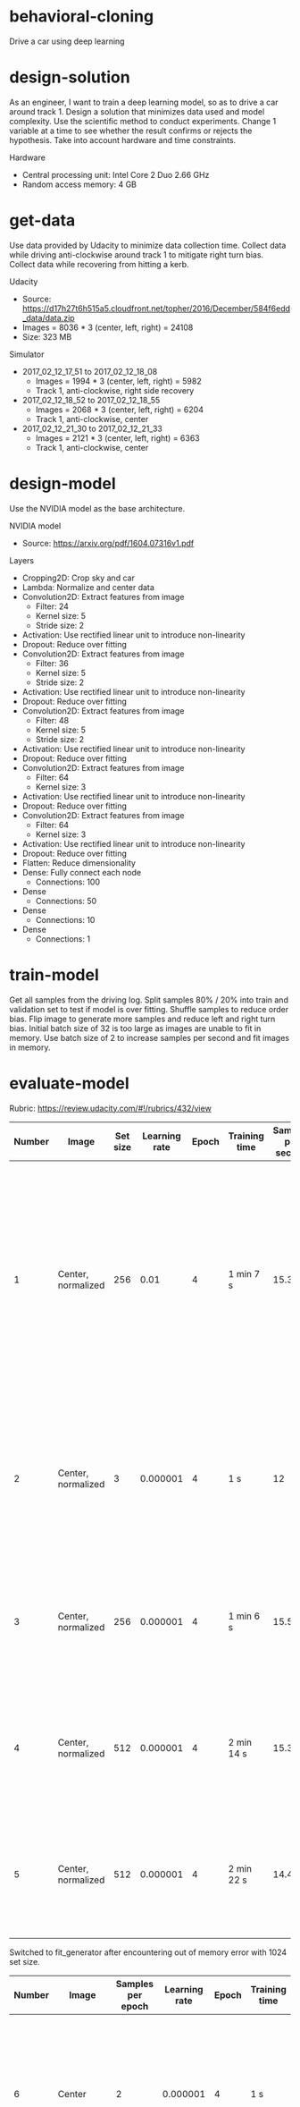 # behavioral-cloning
Drive a car using deep learning

# design-solution
As an engineer, I want to train a deep learning model, so as to drive a car around track 1. Design a solution that minimizes data used and model complexity. Use the scientific method to conduct experiments. Change 1 variable at a time to see whether the result confirms or rejects the hypothesis. Take into account hardware and time constraints.

Hardware
- Central processing unit: Intel Core 2 Duo 2.66 GHz
- Random access memory: 4 GB

# get-data
Use data provided by Udacity to minimize data collection time. Collect data while driving anti-clockwise around track 1 to mitigate right turn bias. Collect data while recovering from hitting a kerb.

Udacity
- Source: https://d17h27t6h515a5.cloudfront.net/topher/2016/December/584f6edd_data/data.zip
- Images = 8036 * 3 (center, left, right) = 24108
- Size: 323 MB

Simulator
- 2017_02_12_17_51 to 2017_02_12_18_08
    - Images = 1994 * 3 (center, left, right) = 5982
    - Track 1, anti-clockwise, right side recovery
- 2017_02_12_18_52 to 2017_02_12_18_55
    - Images = 2068 * 3 (center, left, right) = 6204
    - Track 1, anti-clockwise, center
- 2017_02_12_21_30 to 2017_02_12_21_33
    - Images = 2121 * 3 (center, left, right) = 6363
    - Track 1, anti-clockwise, center

# design-model
Use the NVIDIA model as the base architecture.

NVIDIA model
- Source: https://arxiv.org/pdf/1604.07316v1.pdf

Layers
- Cropping2D: Crop sky and car
- Lambda: Normalize and center data
- Convolution2D: Extract features from image
    - Filter: 24
    - Kernel size: 5
    - Stride size: 2
- Activation: Use rectified linear unit to introduce non-linearity
- Dropout: Reduce over fitting
- Convolution2D: Extract features from image
    - Filter: 36
    - Kernel size: 5
    - Stride size: 2
- Activation: Use rectified linear unit to introduce non-linearity
- Dropout: Reduce over fitting
- Convolution2D: Extract features from image
    - Filter: 48
    - Kernel size: 5
    - Stride size: 2
- Activation: Use rectified linear unit to introduce non-linearity
- Dropout: Reduce over fitting
- Convolution2D: Extract features from image
    - Filter: 64
    - Kernel size: 3
- Activation: Use rectified linear unit to introduce non-linearity
- Dropout: Reduce over fitting
- Convolution2D: Extract features from image
    - Filter: 64
    - Kernel size: 3
- Activation: Use rectified linear unit to introduce non-linearity
- Dropout: Reduce over fitting
- Flatten: Reduce dimensionality
- Dense: Fully connect each node
    - Connections: 100
- Dense
    - Connections: 50
- Dense
    - Connections: 10
- Dense
    - Connections: 1

# train-model
Get all samples from the driving log. Split samples 80% / 20% into train and validation set to test if model is over fitting. Shuffle samples to reduce order bias. Flip image to generate more samples and reduce left and right turn bias. Initial batch size of 32 is too large as images are unable to fit in memory. Use batch size of 2 to increase samples per second and fit images in memory.

# evaluate-model
Rubric: https://review.udacity.com/#!/rubrics/432/view

Number|Image|Set size|Learning rate|Epoch|Training time|Samples per second|Loss|Notes
------|-----|--------|-------------|-----|-------------|------------------|----|-----
1|Center, normalized|256|0.01|4|1 min 7 s|15.3|0.0194|Model may be overfitting as difference between training and validation loss increases per epoch. Loss becomes not a number when training model again.
2|Center, normalized|3|0.000001|4|1 s|12|0.9166|Loss no longer becomes not a number due to reduced learning rate. Model predicts steering direction correctly.
3|Center, normalized|256|0.000001|4|1 min 6 s|15.5|0.0533|Loss plateaus. Validation loss is greater than training loss. Car makes a hard left turn.
4|Center, normalized|512|0.000001|4|2 min 14 s|15.3|0.0258|Loss plateaus. Training loss is greater than validation loss. Car makes a hard right turn.
5|Center, normalized|512|0.000001|4|2 min 22 s|14.4|0.0266|Validation loss is greater than training loss. Car makes a hard right turn with brief hard left turns.

Switched to fit_generator after encountering out of memory error with 1024 set size.

Number|Image|Samples per epoch|Learning rate|Epoch|Training time|Samples per second|Loss|Notes
------|-----|-----------------|-------------|-----|-------------|------------------|----|-----
6|Center|2|0.000001|4|1 s|16|132.5945|Training loss is greater than validation loss. Car makes hard left turn. Car hits the kerb. Car makes hard right turn.
7|Center|512|0.000001|4|9 min 34 s|4.28|2692.1430|Validation loss is greater than training loss. Car makes a hard right turn with brief hard left turns.
8|Center, normalized|2|0.000001|4|1 s|16|0.0271|Training loss is greater than validation loss. Car drifts to the right. Car hits the kerb.
9|Center, grayscale, normalized|2|0.000001|4|3 s|5|0.0062|Validation loss is greater than training loss. Car drifts to the right. Car hits the kerb.
10|Center, crop, grayscale, normalized|2|0.000001|4|1 s|16|0.1328|Training loss is greater than validation loss. Car drifts to the right. Car hits the kerb.
11|Center, crop, grayscale, normalized|512|0.000001|4|52 s|47.2|0.0114|Training loss is greater than validation loss. Car stays in lane with double yellow lines. Car does not turn left when lane markers change to red and white rumble strips. Car goes over the kerb. Car goes straight.
12|Center, crop, grayscale, normalized|1024|0.000001|4|1 min 46 s|46.4|0.0310|Validation loss is greater than training loss. Car goes straight. Car drifts to the right. Car goes over the kerb.
13|Center, left, right, crop, grayscale, normalized|1023|0.000001|4|1 min 9 s|59.3|0.0321|Training loss is greater than validation loss. Car drifts to the right. Car drives in between the right lane line and kerb. Car goes over the kerb.
14|Center, left, right, crop, grayscale, normalized|3069|0.000001|4|3 min 25 s|59.9|0.0561|Validation loss is greater than training loss. Car goes straight. Car drifts to the left. Car drives in between the left kerb and lane line. Car does not turn left when lane markers change to red and white rumble strips. Car goes over the kerb.
15|Center, left, right, crop, grayscale, normalized|3069|0.000001|2|1 min 43 s|59.6|0.0372|Validation loss is greater than training loss. Car goes straight. Car drifts to the right. Car drives in between the right lane line and kerb. Car goes over the kerb.
15|Center, left, right, crop, grayscale, normalized|9642|0.000001|2|5 min 40 s|56.7|0.0517|Validation loss is greater than training loss. Car drifts to the left. Car goes over the kerb.
16|Center, left, right, vertical crop, grayscale, normalized|9642|0.000001|2|8 min 45 s|36.7|0.0362|Training loss is greater than validation loss. Car goes straight. Car drifts to the left. Car turns left when lane markers change to red and white rumble strips. Car drifts left. Car goes over kerb.
17|Center, left, right, flipped, vertical crop, grayscale, normalized|19284|0.000001|2|15 min 14 s|42.2|0.0304|Training loss is greater than validation loss. Car goes straight. Car turns left when lane markers change to red and white rumble strips. Car turns left when lane markers change to double yellow lines. Car crashes into left wall at the start of the bridge that goes over the water.
18|Center, left, right, flipped, grayscale, vertical crop, normalized, centered|19284|0.000001|2|15 min 10 s|42.4|0.0302|Training loss is greater than validation loss. Car goes straight. Car turns left when lane markers change to red and white rumble strips. Car turns left when lane markers change to double yellow lines. Car crashes into left wall in the middle of the bridge that goes over the water.
19|Center, left, right, flipped, grayscale, vertical crop, normalized, centered|9911|0.000001|2|7 min 44 s|42.7|0.0177|Training loss is greater than validation loss. Car goes straight. Car turns left when lane markers change to red and white rumble strips. Car turns left when lane markers change to double yellow lines. Car crashes into right wall in the middle of the bridge that goes over the water.
20|Center, left, right, flipped, grayscale, vertical crop, normalized, centered|59466|0.000001|2|47 min 1 s|42.2|0.0017|Training loss is greater than validation loss. Car goes straight. Car drifts right. Car goes over the kerb.
21|Center, left, right, flipped, grayscale, vertical crop, normalized, centered|63900|0.000001|2|1 h 8 min 42 s|31.0|0.0010|Training loss is greater than validation loss. Car does not turn left when lane markers change to red and white rumble strips. Car goes over the kerb.
22|Center, left, right, flipped, grayscale, vertical crop, normalized, centered|38568|0.000001|2|41 min 56 s|30.7|0.0049|Training loss is greater than validation loss. Car does not turn left when lane markers change to red and white rumble strips. Car goes over the kerb.
23|Center, left, right, flipped, grayscale, vertical crop, normalized, centered|38568|0.001|2|42 min 13 s|30.5|0.0000480|Training loss is greater than validation loss. Car goes straight. Car drifts right. Car ges over kerb.

Experiment 24
- Image: Center, color, vertical crop, normalized, centered
- Train set size: 6428
- Learning rate: 0.001
- Epoch: 2
- Training time: 471 s
- Samples per second: 27.3
- Track 1 performance: Car drifts right. Car hits kerb.

Experiment 25
- Image: Center, left, right, color, vertical crop, normalized, centered
- Train set size: 19284
- Learning rate: 0.001
- Epoch: 2
- Training time: 1590 s
- Samples per second: 24.3
- Track 1 performance: Car drifts right. Car hits kerb.

Experiment 26
- Image: Center, flip, color, vertical crop, normalized, centered
- Train set size: 9925 * 2 = 19850
- Learning rate: 0.001
- Epoch: 2
- Training time: 745 s
- Samples per second: 53.3
- Track 1 performance: Car drifts right. Car hits kerb.

Experiment 27
- Image: Center, flip, color, vertical crop, normalized, centered
- Train set size: 9678 * 2 = 19356
- Learning rate: 0.001
- Epoch: 2
- Training time: 738 s
- Samples per second: 52.5
- Track 1 performance: Car drifts right. Car hits kerb.

Experiment 28
- Image: Center, flip, color, vertical crop, normalized, centered
- Train set size: 9678 * 2 = 19356
- Learning rate: 0.000001
- Epoch: 2
- Training time: 556 s
- Samples per second: 69.6
- Track 1 performance: Goes straight, drifts right, hits kerb

Experiment 29
- Image: Center, left, right, flip, color, vertical crop, normalized, centered
- Train set size: 9678 * 6 = 58068
- Learning rate: 0.000001
- Epoch: 2
- Training time: 544 s
- Samples per second: 213
- Track 1 performance: Turns right, hits kerb

Experiment 30
- Image: Center, left, right, flip, color, vertical crop, normalized, centered
- Train set size: 9678 * 6 = 58068
- Learning rate: 0.000001
- Epoch: 2
- Training time: 544 s
- Samples per second: 213
- Track 1 performance: Turns right, hits kerb

Experiment 31
- Image: Center, left, right, flip, color, vertical crop, normalized, centered
- Train set size: 11375 * 6 = 68250
- Learning rate: 0.000001
- Epoch: 2
- Training time: 626 s
- Samples per second: 218
- Track 1 performance: Turns right, hits kerb

Experiment
- Image: 
- Train set size: 
- Learning rate: 
- Epoch: 
- Training time:  s
- Samples per second: 
- Track 1 performance: 

# reflect